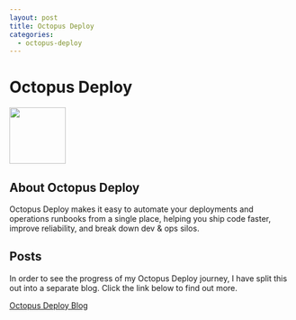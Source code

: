 ```yaml
---
layout: post
title: Octopus Deploy
categories:
  - octopus-deploy
---
```


# Octopus Deploy

<img src="/Portfolio/images/octopus.png" width="100" height="100" />

## About Octopus Deploy

Octopus Deploy makes it easy to automate your deployments and operations runbooks from a single place, 
helping you ship code faster, improve reliability, and break down dev & ops silos.

## Posts

In order to see the progress of my Octopus Deploy journey, I have split this out into a separate blog. Click the link below to find out more.

[Octopus Deploy Blog](https://d4majauk.github.io/Portfolio/octopus)
